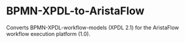 # BPMN-XPDL-to-AristaFlow
Converts BPMN-XPDL-workflow-models (XPDL 2.1) for the AristaFlow workflow execution platform (1.0).
